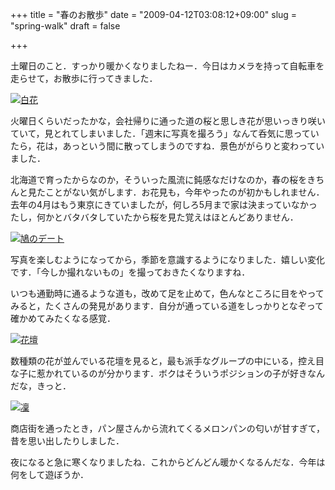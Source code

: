 +++
title = "春のお散歩"
date = "2009-04-12T03:08:12+09:00"
slug = "spring-walk"
draft = false

+++

<p>土曜日のこと．すっかり暖かくなりましたねー．今日はカメラを持って自転車を走らせて，お散歩に行ってきました．</p>
<p><a href="http://www.flickr.com/photos/june29/3430467089/" title="白花 by june29, on Flickr"><img src="http://farm4.static.flickr.com/3319/3430467089_f2ea5ee876.jpg" alt="白花" /></a></p>
<p>火曜日くらいだったかな，会社帰りに通った道の桜と思しき花が思いっきり咲いていて，見とれてしまいました．「週末に写真を撮ろう」なんて呑気に思っていたら，花は，あっという間に散ってしまうのですね．景色ががらりと変わっていました．</p>
<p>北海道で育ったからなのか，そういった風流に鈍感なだけなのか，春の桜をきちんと見たことがない気がします．お花見も，今年やったのが初かもしれません．去年の4月はもう東京にきていましたが，何しろ5月まで家は決まっていなかったし，何かとバタバタしていたから桜を見た覚えはほとんどありません．</p>
<p><a href="http://www.flickr.com/photos/june29/3431249184/" title="鳩のデート by june29, on Flickr"><img src="http://farm4.static.flickr.com/3604/3431249184_8b7c8eaec4.jpg" alt="鳩のデート" /></a></p>
<p>写真を楽しむようになってから，季節を意識するようになりました．嬉しい変化です．「今しか撮れないもの」を撮っておきたくなりますね．</p>
<p>いつも通勤時に通るような道も，改めて足を止めて，色んなところに目をやってみると，たくさんの発見があります．自分が通っている道をしっかりとなぞって確かめてみたくなる感覚．</p>
<p><a href="http://www.flickr.com/photos/june29/3430465605/" title="花壇 by june29, on Flickr"><img src="http://farm4.static.flickr.com/3610/3430465605_9f691a40a9.jpg" alt="花壇" /></a></p>
<p>数種類の花が並んでいる花壇を見ると，最も派手なグループの中にいる，控え目な子に惹かれているのが分かります．ボクはそういうポジションの子が好きなんだな，きっと．</p>
<p><a href="http://www.flickr.com/photos/june29/3431479902/" title="凜 by june29, on Flickr"><img src="http://farm4.static.flickr.com/3576/3431479902_e038d27006.jpg" alt="凜" /></a></p>
<p>商店街を通ったとき，パン屋さんから流れてくるメロンパンの匂いが甘すぎて，昔を思い出したりしました．</p>
<p>夜になると急に寒くなりましたね．これからどんどん暖かくなるんだな．今年は何をして遊ぼうか．</p>
